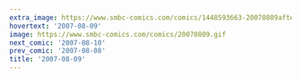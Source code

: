 ```yaml
---
extra_image: https://www.smbc-comics.com/comics/1448593663-20070809after.png
hovertext: '2007-08-09'
image: https://www.smbc-comics.com/comics/20070809.gif
next_comic: '2007-08-10'
prev_comic: '2007-08-08'
title: '2007-08-09'
---
```


